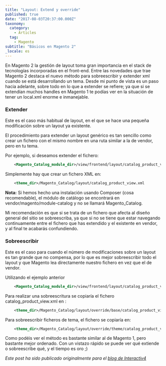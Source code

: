 ```yaml
---
title: "Layout: Extend y override"
published: true
date: "2017-08-03T20:37:00.000Z"
taxonomy:
  category:
    - Articles
  tag:
    - Magento
subtitle: "Básicos en Magento 2"
_locale: es
---
```


En Magento 2 la gestión de layout toma gran importancia en el stack de tecnologías incorporadas en el front-end. Entre las novedades que trae Magento 2 destaca el nuevo método para sobreescribir y extender xml cuando se está desarrollando un tema. Desde mi punto de vista es un paso hacia adelante, sobre todo en lo que a extender se refiere; ya que si se extendían muchos handles en Magento 1 te podías ver en la situación de tener un local.xml enorme e inmanejable.

### Extender

Este es el caso más habitual de layout, en el que se hace una pequeña modificación sobre un layout ya existente.

El procedimiento para extender un layout genérico es tan sencillo como crear un fichero con el mismo nombre en una ruta similar a la de vendor, pero en tu tema.

Por ejemplo, si deseamos extender el fichero:

```xml
    <Magento_Catalog_module_dir>/view/frontend/layout/catalog_product_view.xml
```

Simplemente hay que crear un fichero XML en:

```xml
    <theme_dir>/Magento_Catalog/layout/catalog_product_view.xml
```

**Nota:** Si hemos hecho una instalación usando Composer (cosa recomendable), el módulo de catálogo se encontrará en vendor/magento/module-catalog y no se llamará Magento_Catalog.

Mi recomendación es que si se trata de un fichero que afecta al diseño general del sitio se sobreescriba, ya que si no se tiene que estar navegando continuamente entre el fichero que has extendido y el existente en vendor, y al final te acabarás confundiendo.

### Sobreescribir

Este es el caso para cuando el número de modificaciones sobre un layout es tan grande que no compensa, por lo que es mejor sobreescribir todo el layout y que Magento lea directamente nuestro fichero en vez que el de vendor.

Utilizando el ejemplo anterior

```xml
    <Magento_Catalog_module_dir>/view/frontend/layout/catalog_product_view.xml
```

Para realizar una sobreescritura se copiaría el fichero catalog_product_view.xml en :

```xml
    <theme_dir>/Magento_Catalog/layout/override/base/catalog_product_view.xml
```

Para sobreescribir ficheros de tema, el fichero se copiaría en:

```xml
    <theme_dir>/Magento_Catalog/layout/override/theme/catalog_product_view.xml
```

Como podéis ver el método es bastante similar al de Magento 1, pero bastante mejor ordenado. Con un vistazo rápido se puede ver qué extiende o sobreescribe qué, y el tiempo es oro ;)

_Este post ha sido publicado originalmente para el [blog de Interactiv4](http://www.interactiv4.com/blog-es/basicos-en-magento-2-layout-extend-y-override/)_
